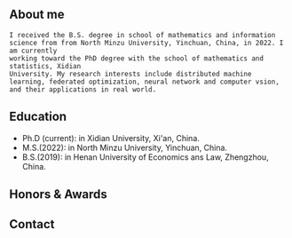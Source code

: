 
About me
-----

	I received the B.S. degree in school of mathematics and information science from from North Minzu University, Yinchuan, China, in 2022. I am currently
	working toward the PhD degree with the school of mathematics and statistics, Xidian
	University. My research interests include distributed machine learning, federated optimization, neural network and computer vsion, and their applications in real world.
 


Education
-----
* Ph.D (current): in Xidian University, Xi'an, China.
* M.S.(2022): in North Minzu University, Yinchuan, China.
* B.S.(2019): in Henan University of Economics ans Law, Zhengzhou, China.



Honors & Awards
------


Contact
------


